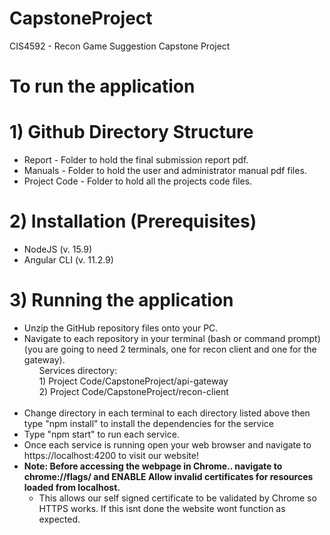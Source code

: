# CapstoneProject
CIS4592 - Recon Game Suggestion Capstone Project

# To run the application
# 1) Github Directory Structure
  - Report - Folder to hold the final submission report pdf.
  - Manuals - Folder to hold the user and administrator manual pdf files.
  - Project Code - Folder to hold all the projects code files.
# 2) Installation (Prerequisites) 
  - NodeJS (v. 15.9)
  - Angular CLI (v. 11.2.9)
# 3) Running the application
  - Unzip the GitHub repository files onto your PC.
  - Navigate to each repository in your terminal (bash or command prompt) (you are going to need 2 terminals, one for recon client and one for the gateway).
  &nbsp;&nbsp;&nbsp;&nbsp;&nbsp;&nbsp;<br />&nbsp;&nbsp;&nbsp;&nbsp;&nbsp;&nbsp;Services directory: <br />&nbsp;&nbsp;&nbsp;&nbsp;&nbsp;&nbsp;1) Project Code/CapstoneProject/api-gateway <br />&nbsp;&nbsp;&nbsp;&nbsp;&nbsp;&nbsp;2) Project Code/CapstoneProject/recon-client <br />&nbsp;&nbsp;&nbsp;&nbsp;&nbsp;&nbsp;
  - Change directory in each terminal to each directory listed above then type "npm install" to install the dependencies for the service
  - Type "npm start" to run each service.
  - Once each service is running open your web browser and navigate to https://localhost:4200 to visit our website!
  - **Note: Before accessing the webpage in Chrome.. navigate to chrome://flags/ and ENABLE Allow invalid certificates for resources loaded from localhost.**
    + This allows our self signed certificate to be validated by Chrome so HTTPS works. If this isnt done the website wont function as expected.
